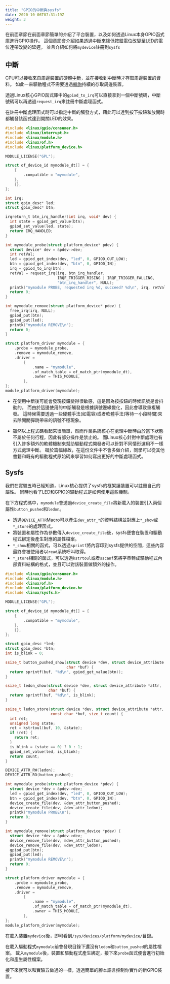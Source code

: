 ```yaml
---
title: "GPIO的中斷與sysfs"
date: 2020-10-06T07:31:19Z
weight: 3
---
```


在前面章節在前面章節簡單的介紹了平台裝置，以及如何透過Linux本身GPIO函式庫進行GPIO操作。
這個章節會介紹如果透過中斷來降低按鈕電位改變至LED的電位連帶改變的延遲。
並且介紹如何將``mydevice``註冊到``sysfs``

## 中斷

CPU可以接收來自周邊裝置的硬體[中斷](https://en.wikipedia.org/wiki/Interrupt)，並在接收到中斷時才存取周邊裝置的資料。
如此一來驅動程式不需要透過[輪詢](https://en.wikipedia.org/wiki/Polling_(computer_science))持續的存取周邊裝置。

透過Linux核心GPIO函式庫中的``gpiod_to_irq``可以直接拿到一個中斷號碼，中斷號碼可以再透過``request_irq``來註冊中斷處理函式。

在註冊中斷處理函式時可以指定中斷的觸發方式，藉此可以達到按下按鈕和放開時都觸發該函式達到開關LED的效果。

```C
#include <linux/gpio/consumer.h>
#include <linux/interrupt.h>
#include <linux/module.h>
#include <linux/of.h>
#include <linux/platform_device.h>

MODULE_LICENSE("GPL");

struct of_device_id mymodule_dt[] = {
    {
        .compatible = "mymodule",
    },
    {},
};

int irq;
struct gpio_desc* led;
struct gpio_desc* btn;

irqreturn_t btn_irq_handler(int irq, void* dev) {
  int state = gpiod_get_value(btn);
  gpiod_set_value(led, state);
  return IRQ_HANDLED;
}

int mymodule_probe(struct platform_device* pdev) {
  struct device* dev = &pdev->dev;
  int retVal;
  led = gpiod_get_index(dev, "led", 0, GPIOD_OUT_LOW);
  btn = gpiod_get_index(dev, "btn", 0, GPIOD_IN);
  irq = gpiod_to_irq(btn);
  retVal = request_irq(irq, btn_irq_handler,
                       IRQF_TRIGGER_RISING | IRQF_TRIGGER_FALLING,
                       "btn_irq_handler", NULL);
  printk("mymodule PROBE, requested irq %d, succeed? %d\n", irq, retVal);
  return 0;
}

int mymodule_remove(struct platform_device* pdev) {
  free_irq(irq, NULL);
  gpiod_put(btn);
  gpiod_put(led);
  printk("mymodule REMOVE\n");
  return 0;
}

struct platform_driver mymodule = {
    .probe = mymodule_probe,
    .remove = mymodule_remove,
    .driver =
        {
            .name = "mymodule",
            .of_match_table = of_match_ptr(mymodule_dt),
            .owner = THIS_MODULE,
        },
};
module_platform_driver(mymodule);
```

* 在使用中斷後可能會發現按鈕變得很敏感，這是因為按按鈕的時候訊號是會抖動的。
而由於這邊使用的中斷觸發是根據訊號邊緣變化，因此會導致重複觸發。
這時候需要透過一些硬體手法(如電容)或者軟體手法(等待一小段時間)來去除開關彈跳帶來的訊號不穩現象。

* 雖然以上程式碼看起來很簡單，然而作業系統核心在處理中斷時由於當下狀態不屬於任何行程，因此有部分操作是禁止的。
而Linux核心針對中斷處理也有引入許多額外的軟體機制來幫助驅動程式開發者可以針對不同情形選用不一樣方式處理中斷。
礙於篇幅緣故，在這份文件中不會多做介紹，同學可以從其他書籍和既有的驅動程式原始碼來學習如何寫出更好的中斷處理函式。

## Sysfs

我們在實驗五時已經知道，Linux核心提供了sysfs的框架讓裝置可以註冊自己的屬性。
同時也看了LED和GPIO的驅動程式是如何使用這些機制。

在下方程式碼中，``mymodule``會透過``device_create_file``將新載入的裝置引入兩個屬性``button_pushed``和``ledon``。

* 透過``DEVICE_ATTR``Macro可以產生``dev_attr_*``的資料結構並對應上``*_show``或``*_store``的處理函式。
* 將裝置和屬性作為參數傳入``device_create_file``後，sysfs便會在裝置和驅動程式綁定後產生對應的屬性檔案。
* ``*_show``相關的函式，可以透過``sprintf``將內容印到sysfs提供的空間，這些內容最終會被使用者以``read``系統呼叫取得。
* ``*_store``相關的函式，可以透過``kstrtoul``或者``sscanf``來將字串轉成驅動程式內部資料結構的格式，並且可以對該裝置做額外的操作。

```C
#include <linux/gpio/consumer.h>
#include <linux/module.h>
#include <linux/of.h>
#include <linux/platform_device.h>
#include <linux/sysfs.h>

MODULE_LICENSE("GPL");

struct of_device_id mymodule_dt[] = {
    {
        .compatible = "mymodule",
    },
    {},
};

struct gpio_desc *led;
struct gpio_desc *btn;
int is_blink = 0;

ssize_t button_pushed_show(struct device *dev, struct device_attribute *attr,
                           char *buf) {
  return sprintf(buf, "%d\n", gpiod_get_value(btn));
}

ssize_t ledon_show(struct device *dev, struct device_attribute *attr,
                   char *buf) {
  return sprintf(buf, "%d\n", is_blink);
}

ssize_t ledon_store(struct device *dev, struct device_attribute *attr,
                    const char *buf, size_t count) {
  int ret;
  unsigned long state;
  ret = kstrtoul(buf, 10, &state);
  if (ret) {
    return ret;
  }
  is_blink = (state == 0) ? 0 : 1;
  gpiod_set_value(led, is_blink);
  return count;
}

DEVICE_ATTR_RW(ledon);
DEVICE_ATTR_RO(button_pushed);

int mymodule_probe(struct platform_device *pdev) {
  struct device *dev = &pdev->dev;
  led = gpiod_get_index(dev, "led", 0, GPIOD_OUT_LOW);
  btn = gpiod_get_index(dev, "btn", 0, GPIOD_IN);
  device_create_file(dev, &dev_attr_button_pushed);
  device_create_file(dev, &dev_attr_ledon);
  printk("mymodule PROBE\n");
  return 0;
}

int mymodule_remove(struct platform_device *pdev) {
  struct device *dev = &pdev->dev;
  device_remove_file(dev, &dev_attr_button_pushed);
  device_remove_file(dev, &dev_attr_ledon);
  gpiod_put(btn);
  gpiod_put(led);
  printk("mymodule REMOVE\n");
  return 0;
}

struct platform_driver mymodule = {
    .probe = mymodule_probe,
    .remove = mymodule_remove,
    .driver =
        {
            .name = "mymodule",
            .of_match_table = of_match_ptr(mymodule_dt),
            .owner = THIS_MODULE,
        },
};
module_platform_driver(mymodule);
```

在載入裝置``mydevice``後，即可看到``/sys/devices/platform/mydevice/``目錄。

在載入驅動程式``mymodule``前會發現目錄下還沒有``ledon``和``button_pushed``的屬性檔案。
載入``mymodule``後，裝置和驅動程式產生綁定，接下來``probe``函式便會進行初始化和產生屬性檔案。

接下來就可以和實驗五做過的一樣，透過簡單的腳本語言控制你實作的新GPIO裝置。
